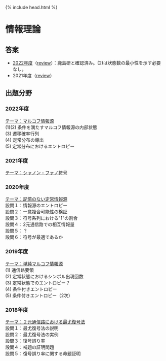 {% include head.html %}

# 情報理論

## 答案
- [2022年度](https://acrobat.adobe.com/link/track?uri=urn:aaid:scds:US:13472d5b-27ff-4668-9e97-22e7dbcac6c5)（[review](review2022.md)）：鹿島研と確認済み。(2)は状態数の最小性を示す必要なし。
- 2021年度（[review](review2021.md)）

## 出題分野
### 2022年度
<u>テーマ：マルコフ情報源</u>  
(1)(2) 条件を満たすマルコフ情報源の内部状態  
(3) 遷移確率行列  
(4) 定常分布の導出  
(5) 定常分布におけるエントロピー

### 2021年度
<u>テーマ：シャノン・ファノ符号</u>

### 2020年度
<u>テーマ：記憶のない定常情報源</u>  
設問１：情報源のエントロピー  
設問２：一意複合可能性の検証  
設問３：符号系列における"1"の割合  
設問４：2元通信路での相互情報量  
設問５：？  
設問６：符号が最適であるか

### 2019年度
<u>テーマ：単純マルコフ情報源</u>  
(1) 通信路要領  
(2) 定常状態におけるシンボル出現回数  
(3) 定常状態でのエントロピー？  
(4) 条件付きエントロピー  
(5) 条件付きエントロピー（2次）

### 2018年度
<u>テーマ：２元通信路における最尤復号法</u>  
設問１：最尤復号法の説明  
設問２：最尤復号法の実例  
設問３：復号誤り率  
設問４：補題の証明問題  
設問５：復号誤り率に関する命題証明